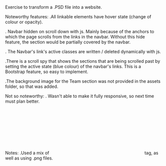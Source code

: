 Exercise to transform a .PSD file into a website.

Noteworthy features:
.All linkable elements have hover state (change of colour or opacity).

. Navbar hidden on scroll down with js. Mainly because of the anchors to which the page scrolls from the links in the navbar. Without this hide feature, the section would be partially covered by the navbar.

. The Navbar's link's active classes are written / deleted dynamically with js.

.There is a scroll spy that shows the sections that are being scrolled past by setting the active state (blue colour) of the navbar's links. This is a Bootstrap feature, so easy to implement.

.The background image for the Team section was not provided in the assets folder, so that was added.

Not so noteworthy:
. Wasn't able to make it fully responsive, so next time must plan better.

Notes:
.Used a mix of <svg> tag to host SVG code directly in the HTML, but also tried importing .svg files through the <img> tag, as well as using .png files.
